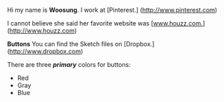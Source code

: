Hi my name is __Woosung__. I work at [Pinterest.] (http://www.pinterest.com)


I cannot believe she said her favorite website was [www.houzz.com.] (http://www.houzz.com)


**Buttons**
You can find the Sketch files on [Dropbox.] (http://www.dropbox.com)


There are three ***primary*** colors for buttons:
+ Red
+ Gray
+ Blue
